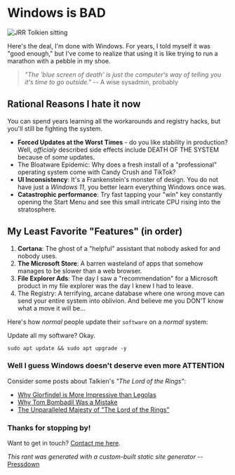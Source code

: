 # Windows is BAD

![JRR Tolkien sitting](/images/evil-windows.jpg)

Here's the deal, I'm done with Windows. For years, I told myself it was "good enough," but I've come to realize that using it is like trying to run a marathon with a pebble in my shoe.

> _"The 'blue screen of death' is just the computer's way of telling you it's time to go outside."_ 
> -- A wise sysadmin, probably

## Rational Reasons I hate it now

You can spend years learning all the workarounds and registry hacks,
but you'll still be fighting the system. 

- **Forced Updates at the Worst Times** - do you like stability in production? Well, _officialy_ described side effects include DEATH OF THE SYSTEM because of _some_ updates. 
- The Bloatware Epidemic: Why does a fresh install of a "professional" operating system come with Candy Crush and TikTok? 
- **UI Inconsistency**: It's a Frankenstein's monster of design. You do not have just a _Windows 11_, you better learn everything Windows once was.
- **Catastrophic performance**: Try fast tapping your "win" key constantly opening the Start Menu and see this small intricate CPU rising into the stratosphere.


## My Least Favorite "Features" (in order)

1. **Cortana**: The ghost of a "helpful" assistant that nobody asked for and nobody uses.
2. **The Microsoft Store**: A barren wasteland of apps that somehow manages to be slower than a web browser.
3. **File Explorer Ads**: The day I saw a "recommendation" for a Microsoft product in my file explorer was the day I knew I had to leave.
4. The Registry: A terrifying, arcane database where one wrong move can send your entire system into oblivion. And believe me you DON'T know what a move it will be...

Here's how _normal_ people update their `software` on a _normal_ system:

Update all my software? Okay.

```
sudo apt update && sudo apt upgrade -y
```

### Well I guess Windows doesn't deserve even more ATTENTION 

Consider some posts about Talkien's _"The Lord of the Rings"_:

- [Why Glorfindel is More Impressive than Legolas](/blog/glorfindel)
- [Why Tom Bombadil Was a Mistake](/blog/tom)
- [The Unparalleled Majesty of "The Lord of the Rings"](/blog/majesty)

### Thanks for stopping by!

Want to get in touch? [Contact me here](/contact).

_This rant was generated with a custom-built static site generator_ -- [Pressdown](https://github.com/greetingromansoldier/Pressdown)
